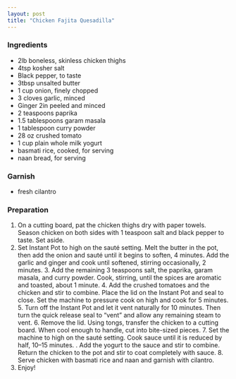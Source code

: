 ```yaml
---
layout: post
title: "Chicken Fajita Quesadilla"
---
```


### Ingredients
- 2lb boneless, skinless chicken thighs
- 4tsp kosher salt
- Black pepper, to taste
- 3tbsp unsalted butter
- 1 cup onion, finely chopped
- 3 cloves garlic, minced
- Ginger 2in peeled and minced
- 2 teaspoons paprika
- 1.5 tablespoons garam masala
- 1 tablespoon curry powder
- 28 oz crushed tomato
- 1 cup plain whole milk yogurt
- basmati rice, cooked, for serving
- naan bread, for serving

### Garnish
- fresh cilantro

### Preparation
1. On a cutting board, pat the chicken thighs dry with paper towels. Season
chicken on both sides with 1 teaspoon salt and black pepper to taste. Set aside.
2. Set Instant Pot to high on the sauté setting. Melt the butter in the pot,
then add the onion and sauté until it begins to soften, 4 minutes. Add the
garlic and ginger and cook until softened, stirring occasionally, 2 minutes.  3.
Add the remaining 3 teaspoons salt, the paprika, garam masala, and curry powder.
Cook, stirring, until the spices are aromatic and toasted, about 1 minute.  4.
Add the crushed tomatoes and the chicken and stir to combine. Place the lid on
the Instant Pot and seal to close. Set the machine to pressure cook on high and
cook for 5 minutes.  5. Turn off the Instant Pot and let it vent naturally for
10 minutes. Then turn the quick release seal to “vent” and allow any remaining
steam to vent.  6. Remove the lid. Using tongs, transfer the chicken to a
cutting board. When cool enough to handle, cut into bite-sized pieces.  7. Set
the machine to high on the sauté setting. Cook sauce until it is reduced by
half, 10–15 minutes.  . Add the yogurt to the sauce and stir to combine. Return
the chicken to the pot and stir to coat completely with sauce.  8. Serve chicken
with basmati rice and naan and garnish with cilantro.
9. Enjoy!
